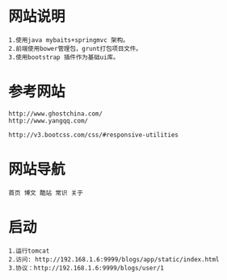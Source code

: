 # 网站说明
	1.使用java mybaits+springmvc 架构。
	2.前端使用bower管理包，grunt打包项目文件。
	3.使用bootstrap 插件作为基础ui库。

# 参考网站
	http://www.ghostchina.com/
	http://www.yangqq.com/
	
	http://v3.bootcss.com/css/#responsive-utilities

# 网站导航
	首页 博文 酷站 常识 关于
	
	
# 启动
	1.运行tomcat
	2.访问: http://192.168.1.6:9999/blogs/app/static/index.html
	3.协议：http://192.168.1.6:9999/blogs/user/1
	
	
	
	
	


